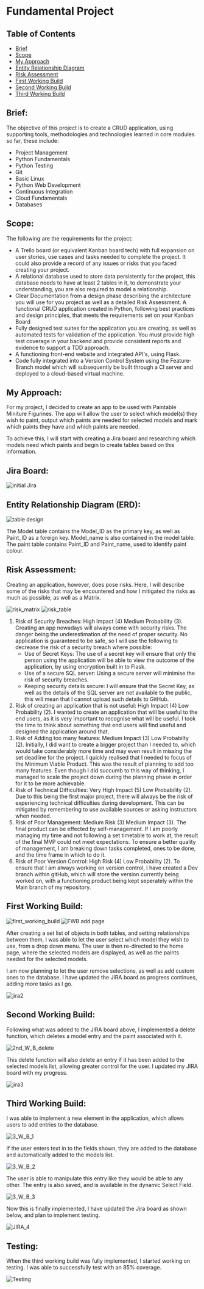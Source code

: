 # Fundamental Project

## Table of Contents

 - [Brief](https://github.com/TSamson-QA/Fundamental_Project/blob/main/README.md#brief)
 - [Scope](https://github.com/TSamson-QA/Fundamental_Project#scope)
 - [My Approach](https://github.com/TSamson-QA/Fundamental_Project#my-approach)
 - [Entity Relationship Diagram](https://github.com/TSamson-QA/Fundamental_Project#entity-relationship-diagram-erd)
 - [Risk Assessment](https://github.com/TSamson-QA/Fundamental_Project#risk-assessment)
 - [First Working Build](https://github.com/TSamson-QA/Fundamental_Project/blob/main/README.md#first-working-build)
 - [Second Working Build](https://github.com/TSamson-QA/Fundamental_Project/blob/main/README.md#second-working-build)
 - [Third Working Build](https://github.com/TSamson-QA/Fundamental_Project/blob/main/README.md#third-working-build)





## Brief:

The objective of this project is to create a CRUD application, using supporting tools, methodologies and technologies 
learned in core modules so far, these include:
- Project Management
- Python Fundamentals
- Python Testing
- Git
- Basic Linux
- Python Web Development
- Continuous Integration
- Cloud Fundamentals
- Databases

## Scope:

The following are the requirements for the project:
 - A Trello board (or equivalent Kanban board tech) with full expansion
on user stories, use cases and tasks needed to complete the project.
It could also provide a record of any issues or risks that you faced
creating your project.
 - A relational database used to store data persistently for the
project, this database needs to have at least 2 tables in it, to
demonstrate your understanding, you are also required to model a
relationship.
 - Clear Documentation from a design phase describing the architecture
you will use for you project as well as a detailed Risk Assessment.
A functional CRUD application created in Python, following best
practices and design principles, that meets the requirements set on
your Kanban Board
 - Fully designed test suites for the application you are creating, as
well as automated tests for validation of the application. You must
provide high test coverage in your backend and provide consistent
reports and evidence to support a TDD approach.
 - A functioning front-end website and integrated API's, using Flask.
 - Code fully integrated into a Version Control System using the
Feature-Branch model which will subsequently be built through a CI
server and deployed to a cloud-based virtual machine.

## My Approach:

For my project, I decided to create an app to be used with Paintable Miniture Figurines. The app will allow the user to select
which model(s) they wish to paint, output which paints are needed for selected models and mark which paints they have and which
paints are needed.

To achieve this, I will start with creating a Jira board and researching which models need which paints and begin to create tables based on this information.

## Jira Board:






![initial Jira](https://github.com/TSamson-QA/Fundamental_Project/blob/main/images/jira_1PNG.PNG)


## Entity Relationship Diagram (ERD):






![table design](https://github.com/TSamson-QA/Fundamental_Project/blob/main/images/ERD.PNG)

The Model table contains the Model_ID as the primary key, as well as Paint_ID as a foreign key. Model_name is also contained in the model table. The paint table contains Paint_ID and Paint_name, used to identify paint colour.

## Risk Assessment:

Creating an application, however, does pose risks. Here, I will describe some of the risks that may be encountered and how I mitigated the risks as much as possible, as well as a Matrix.





![risk_matrix](https://github.com/TSamson-QA/Fundamental_Project/blob/main/images/Risk_Assess_Matrix.PNG)
![risk_table](https://github.com/TSamson-QA/Fundamental_Project/blob/main/images/Risk_Assess_table.PNG)

1. Risk of Security Breaches: High Impact (4) Medium Probability (3).
   Creating an app nowadays will always come with security risks. The danger being the underestimation of the need of proper security. No application is guaranteed to be safe,
   so I will use the following to decrease the risk of a security breach where possible:
   - Use of Secret Keys: The use of a secret key will ensure that only the person using the application will be able to view the outcome of the application, by using encryption
     built in to Flask.
   - Use of a secure SQL server: Using a secure server will minimise the risk of security breaches.
   - Keeping security details secure: I will ensure that the Secret Key, as well as the details of the SQL server are not available to the public, this will mean that I cannot upload such details to GitHub.
2. Risk of creating an application that is not useful: High Impact (4) Low Probability (2).
   I wanted to create an application that will be useful to the end users, as it is very important to recognise what will be useful. I took the time to think about something
   that end users will find useful and designed the application around that.
3. Risk of Adding too many features: Medium Impact (3) Low Probabilty (2).
   Initially, I did want to create a bigger project than I needed to, which would take considerably more time and may even result in missing the set deadline for the project. I quickly realised that I needed to focus of the Minimum Viable Product.
   This was the result of planning to add too many features. Even though I did succumb to this way of thinking, I managed to scale the project down during the planning phase in
   order for it to be more achievable.
4. Risk of Technical Difficulties: Very High Impact (5) Low Probability (2).
   Due to this being the first major project, there will always be the risk of experiencing technical difficulties during development.      This can be mitigated by remembering to use available sources or asking instructors when needed.
5. Risk of Poor Management: Medium Risk (3) Medium Impact (3).
   The final product can be effected by self-management. If I am poorly managing my time and not following a set timetable to work at, the result of the final MVP could not meet expectations. To ensure a better quality of management, I am breaking down tasks completed, ones to be done, and the time frame in which to do it.
6. Risk of Poor Version Control: High Risk (4) Low Probability (2).
   To ensure that I am always working on version control, I have created a Dev branch within gitHub, which will store the version currently being worked on, with a functioning product being kept seperately within the Main branch of my repository. 


## First Working Build:

![first_working_build](https://github.com/TSamson-QA/Fundamental_Project/blob/main/images/1ST_W_B.PNG)
![FWB add page](https://github.com/TSamson-QA/Fundamental_Project/blob/main/images/1ST_W_B_addpage.PNG)


After creating a set list of objects in both tables, and setting relationships between them, I was able to let the user select which model they wish to use, from a drop down menu. The user is then re-directed to the home page, where the selected models are displayed, as well as the paints needed for the selected models.

I am now planning to let the user remove selections, as well as add custom ones to the database.
I have updated the JIRA board as progress continues, adding more tasks as I go.



![jira2](https://github.com/TSamson-QA/Fundamental_Project/blob/main/images/jira_2.PNG)


## Second Working Build:

Following what was added to the JIRA board above, I implemented a delete function, which deletes a model entry and the paint associated with it. 



![2nd_W_B_delete](https://github.com/TSamson-QA/Fundamental_Project/blob/main/images/2nd_W_B_delete.png)

This delete function will also delete an entry if it has been added to the selected models list, allowing greater control for the user. I updated my JIRA board with my progress.



![jira3](https://github.com/TSamson-QA/Fundamental_Project/blob/main/images/jira_3.PNG)


## Third Working Build:

I was able to implement a new element in the application, which allows users to add entries to the database. 


![3_W_B_1](https://github.com/TSamson-QA/Fundamental_Project/blob/main/images/3rd_W_B_1.PNG)

If the user enters text in to the fields shown, they are added to the database and automatically added to the models list.

![3_W_B_2](https://github.com/TSamson-QA/Fundamental_Project/blob/main/images/3rd_W_B_3.PNG)

The user is able to manipulate this entry like they would be able to any other. The entry is also saved, and is available in the dynamic Select Field.

![3_W_B_3](https://github.com/TSamson-QA/Fundamental_Project/blob/main/images/3rd_W_B_4.PNG)


Now this is finally implemented, I have updated the Jira board as shown below, and plan to implement testing.

![JIRA_4](https://github.com/TSamson-QA/Fundamental_Project/blob/main/images/jira_4.PNG)

## Testing:

When the third working build was fully implemented, I started working on testing. I was able to successfully test with an 85% coverage. 

![Testing](https://github.com/TSamson-QA/Fundamental_Project/blob/main/images/testing.PNG)

